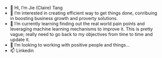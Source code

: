 - 👋 Hi, I’m Jie (Claire) Tang
- 👀 I’m interested in creating efficient way to get things done, conribuing in boosting business growth and proverty solutions.
- 🌱 I’m currently learning finding out the real world pain points and leveraging machine learning mechanisms to improve it. 
      This is pretty vague; really need to go back to my objectives from time to time and update it.
- 💞️ I’m looking to working with positive people and things...
- 📫 Linkedin 

<!---
jieclairetang/jieclairetang is a ✨ special ✨ repository because its `README.md` (this file) appears on your GitHub profile.
You can click the Preview link to take a look at your changes.
--->
